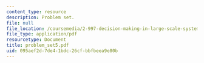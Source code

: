 ```yaml
---
content_type: resource
description: Problem set.
file: null
file_location: /coursemedia/2-997-decision-making-in-large-scale-systems-spring-2004/095aef2d7de41bdc26cfbbfbeea9e80b_problem_set5.pdf
file_type: application/pdf
resourcetype: Document
title: problem_set5.pdf
uid: 095aef2d-7de4-1bdc-26cf-bbfbeea9e80b
---
```

